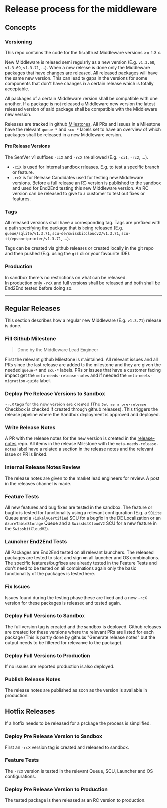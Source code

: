 # Release process for the middleware

## Concepts

### Versioning

This repo contains the code for the fiskaltrust.Middleware versions >= 1.3.x.

New Middleware is relesed semi regularly as a new version (E.g. `v1.3.68`, `v1.3.69`, `v1.3.71`, ...). 
When a new release is done only the Middleware packages that have changes are released. 
All released packages will have the same new version. 
This can lead to gaps in the versions for some components that don't have changes in a certain release which is totally acceptable.

All packages of a certain Middleware version shall be compatible with one another. 
If a package is not released a Middleware new version the latest released version of said package shall be compatible with the Middleware new version.

Releases are tracked in github [Milestones](https://github.com/fiskaltrust/middleware/milestones). 
All PRs and issues in a Milestone have the relevant `queue-*` and `scu-*` labels set to have an overview of which packages shall be released in a new Middleware version.

#### Pre Release Versions

The SemVer v1 suffixes `-ciX` and `-rcX` are allowed (E.g. `-ci1`, `-rc2`, ...).

- `-ciX` is used for internal sandbox releases. E.g. to test a specific branch or feature.
- `-rcX` is for Release Candidates used for testing new Middleware versions.
  Before a full release an RC version is published to the sandbox and used for End2End testing this new Middleware version.
  An RC version can be released to give to a customer to test out fixes or features.

### Tags

All released versions shall have a corresponding tag. 
Tags are prefixed with a path specifying the package that is being released (E.g. `queue/sqlite/v1.3.71`, `scu-de/swissbitcloudv2/v1.3.71`, `scu-it/epsonrtprinter/v1.3.71`, ...).

Tags can be created via github releases or created locally in the git repo and then pushed (E.g. using the `git` cli or your favourite IDE). 

### Production

In sandbox there's no restrictions on what can be released.  
In production only `-rcX` and full versions shall be released and both shall be End2End tested before doing so.

---

## Regular Releases 

This section describes how a regular new Middleware (E.g. `v1.3.71`) release is done.

### Fill Github Milestone
> Done by the Middleware Lead Engineer

First the relevant github Milestone is maintained. 
All relevant issues and all PRs since the last release are added to the milestone and they are given the needed `queue-*` and `scu-*` labels. 
PRs or issues that have a customer facing impact get the `meta-needs-release-notes` and if needed the `meta-neets-migration-guide` label.

### Deploy Pre Release Versions to Sandbox

`-rcX` tags for the new version are created (The `Set as a pre-release` Checkbox is checked if created through github releases). 
This triggers the release pipeline where the Sandbox deployment is approved and deployed.

### Write Release Notes

A PR with the release notes for the new version is created in the [release-notes](https://github.com/fiskaltrust/release-notes) repo. 
All items in the release Milestone with the `meta-needs-release-notes` label have a related a section in the release notes and the relevant issue or PR is linked. 

### Internal Release Notes Review

The release notes are given to the market lead engineers for review. 
A post in the releases channel is made.

### Feature Tests

All new features and bug fixes are tested in the sandbox.
The feature or bugfix is tested for functionality using a relevant configuration (E.g. a `SQLite` Queue and a `FiskalyCertified` SCU for a bugfix in the DE Localization or an `AzureTableStorage` Queue and a `SwissbitCloudV2` SCU for a new feature in the `SwissbitCloudV2`).

### Launcher End2End Tests

All Packages are End2End tested on all relevant launchers.
The released packages are tested to start and sign on all launcher and OS combinations.
The specific features/bugfixes are already tested in the Feature Tests and don't need to be tested on all combinations again only the basic functionality of the packages is tested here.

### Fix Issues

Issues found during the testing phase these are fixed and a new `-rcX` version for these packages is released and tested again.

### Deploy Full Versions to Sandbox

The full version tag is created and the sandbox is deployed.
Github releases are created for these versions where the relevant PRs are listed for each package (This is partly done by githubs "Generate release notes" but the output needs to be filtered for relevance to the package).

### Deploy Full Versions to Production

If no issues are reported production is also deployed.

### Publish Release Notes

The release notes are published as soon as the version is available in production.

## Hotfix Releases

If a hotfix needs to be released for a package the process is simplified.

### Deploy Pre Release Version to Sandbox

First an `-rcX` version tag is created and released to sandbox.

### Feature Tests

The `-rcX` version is tested in the relevant Queue, SCU, Launcher and OS configurations.

### Deploy Pre Release Version to Production

The tested package is then released as an RC version to production.
